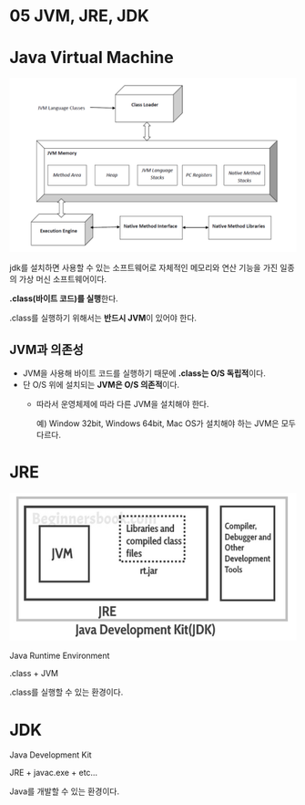 # 05 JVM, JRE, JDK

# Java Virtual Machine

![Untitled](05%20JVM,%20JRE,%20JDK%20c54e4bcb8a2c4e9ca0083a5e3adc7ee0/Untitled.png)

jdk를 설치하면 사용할 수 있는 소프트웨어로 자체적인 메모리와 연산 기능을 가진 일종의 가상 머신 소프트웨어이다.

**.class(바이트 코드)를 실행**한다.

.class를 실행하기 위해서는 **반드시 JVM**이 있어야 한다.

## JVM과 의존성

- JVM을 사용해 바이트 코드를 실행하기 때문에 **.class는 O/S 독립적**이다.
- 단 O/S 위에 설치되는 **JVM은 O/S 의존적**이다.
    - 따라서 운영체제에 따라 다른 JVM을 설치해야 한다.
        
        예) Window 32bit, Windows 64bit, Mac OS가 설치해야 하는 JVM은 모두 다르다.
        

# JRE

![Untitled](05%20JVM,%20JRE,%20JDK%20c54e4bcb8a2c4e9ca0083a5e3adc7ee0/Untitled%201.png)

Java Runtime Environment

.class + JVM

.class를 실행할 수 있는 환경이다.

# JDK

Java Development Kit

JRE + javac.exe + etc…

Java를 개발할 수 있는 환경이다.
